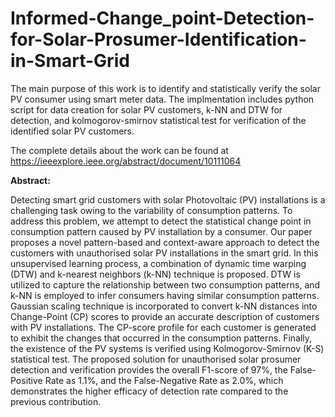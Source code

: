 # Informed-Change_point-Detection-for-Solar-Prosumer-Identification-in-Smart-Grid

The main purpose of this work is to identify and statistically verify the solar PV consumer using smart meter data. The implmentation includes python script for data creation for solar PV customers, k-NN and DTW for detection, and kolmogorov-smirnov statistical test for verification of the identified solar PV customers. 

The complete details about the work can be found at https://ieeexplore.ieee.org/abstract/document/10111064

**Abstract:**

Detecting smart grid customers with solar Photovoltaic (PV) installations is a challenging task owing to the variability of consumption patterns. To address this problem, we attempt to detect the statistical change point in consumption pattern caused by PV installation by a consumer. Our paper proposes a novel pattern-based and context-aware approach to detect the customers with unauthorised solar PV installations in the smart grid. In this unsupervised learning process, a combination of dynamic time warping (DTW) and k-nearest neighbors (k-NN) technique is proposed. DTW is utilized to capture the relationship between two consumption patterns, and k-NN is employed to infer consumers having similar consumption patterns. Gaussian scaling technique is incorporated to convert k-NN distances into Change-Point (CP) scores to provide an accurate description of customers with PV installations. The CP-score profile for each customer is generated to exhibit the changes that occurred in the consumption patterns. Finally, the existence of the PV systems is verified using Kolmogorov-Smirnov (K-S) statistical test. The proposed solution for unauthorised solar prosumer detection and verification provides the overall F1-score of 97%, the False-Positive Rate as 1.1%, and the False-Negative Rate as 2.0%, which demonstrates the higher efficacy of detection rate compared to the previous contribution.
